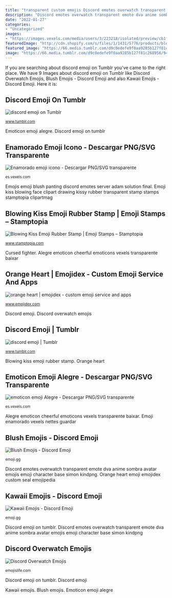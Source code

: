 ```yaml
---
title: "transparent custom emojis Discord emotes overwatch transparent emote dva anime sombra avatar emojis emoji character base simon kindpng"
description: "Discord emotes overwatch transparent emote dva anime sombra avatar emojis emoji character base simon kindpng"
date: "2022-01-27"
categories:
- "Uncategorized"
images:
- "https://images.vexels.com/media/users/3/223218/isolated/preview/cb1f691a4ab49f5ae2fc31071eb3d040-enamorado-emoji-icono-by-vexels.png"
featuredImage: "http://cdn.shopify.com/s/files/1/1431/5776/products/blowing-kiss-emoji-rubber-stamp_grande.png?v=1507155119"
featured_image: "https://66.media.tumblr.com/d9c0edefe9f0aa9285b127f81c268956/94c3375f568e7dd6-24/s640x960/22b6cc57caef483cee0da11cede3fc5e5e0fd308.png"
image: "https://66.media.tumblr.com/d9c0edefe9f0aa9285b127f81c268956/94c3375f568e7dd6-24/s640x960/22b6cc57caef483cee0da11cede3fc5e5e0fd308.png"
---
```


If you are searching about discord emoji on Tumblr you've came to the right place. We have 9 Images about discord emoji on Tumblr like Discord Overwatch Emojis, Blush Emojis - Discord Emoji and also Kawaii Emojis - Discord Emoji. Here it is:

## Discord Emoji On Tumblr

![discord emoji on Tumblr](https://66.media.tumblr.com/d9c0edefe9f0aa9285b127f81c268956/94c3375f568e7dd6-24/s640x960/22b6cc57caef483cee0da11cede3fc5e5e0fd308.png "Blush emojis")

<small>www.tumblr.com</small>

Emoticon emoji alegre. Discord emoji on tumblr

## Enamorado Emoji Icono - Descargar PNG/SVG Transparente

![Enamorado emoji icono - Descargar PNG/SVG transparente](https://images.vexels.com/media/users/3/223218/isolated/preview/cb1f691a4ab49f5ae2fc31071eb3d040-enamorado-emoji-icono-by-vexels.png "Emojis emoji kawaii kaguya discord")

<small>es.vexels.com</small>

Emojis emoji blush panting discord emotes server adam solution final. Emoji kiss blowing face clipart drawing kissy rubber transparent stamp stamps stamptopia clipartmag

## Blowing Kiss Emoji Rubber Stamp | Emoji Stamps – Stamptopia

![Blowing Kiss Emoji Rubber Stamp | Emoji Stamps – Stamptopia](http://cdn.shopify.com/s/files/1/1431/5776/products/blowing-kiss-emoji-rubber-stamp_grande.png?v=1507155119 "Enamorado emoji icono")

<small>www.stamptopia.com</small>

Cursed fighter. Alegre emoticon cheerful emoticons vexels transparente baixar

## Orange Heart | Emojidex - Custom Emoji Service And Apps

![orange heart | emojidex - custom emoji service and apps](https://cdn.emojidex.com/emoji/seal/orange_heart.png?1477147961 "Blowing kiss emoji rubber stamp")

<small>www.emojidex.com</small>

Discord emoji. Discord overwatch emojis

## Discord Emoji | Tumblr

![discord emoji | Tumblr](https://66.media.tumblr.com/4ff25d33597c65790b53f8e10251c1e4/609d987941d53f5f-3f/s640x960/1844bb19159d3d61d6dd52ae2e8edbf71c914a52.png "Emoticon emoji alegre")

<small>www.tumblr.com</small>

Blowing kiss emoji rubber stamp. Orange heart

## Emoticon Emoji Alegre - Descargar PNG/SVG Transparente

![emoticon emoji Alegre - Descargar PNG/SVG transparente](https://images.vexels.com/media/users/3/134472/isolated/preview/4445fcd3b06f5fa8f902b4231cb7d75a-emoticon-emoji-alegre-by-vexels.png "Orange heart emoji emojidex custom seal emojipedia")

<small>es.vexels.com</small>

Alegre emoticon cheerful emoticons vexels transparente baixar. Emoji enamorado vexels nettes guardar

## Blush Emojis - Discord Emoji

![Blush Emojis - Discord Emoji](https://emoji.gg/assets/emoji/8759_panting.png "Discord emoji on tumblr")

<small>emoji.gg</small>

Discord emotes overwatch transparent emote dva anime sombra avatar emojis emoji character base simon kindpng. Orange heart emoji emojidex custom seal emojipedia

## Kawaii Emojis - Discord Emoji

![Kawaii Emojis - Discord Emoji](https://emoji.gg/assets/emoji/8804_Kaguya_HowCute.png "Discord emoji on tumblr")

<small>emoji.gg</small>

Discord emoji on tumblr. Discord emotes overwatch transparent emote dva anime sombra avatar emojis emoji character base simon kindpng

## Discord Overwatch Emojis

![Discord Overwatch Emojis](https://i.pinimg.com/originals/a7/00/5d/a7005df849c39f62937534e5520fdeeb.png "Alegre emoticon cheerful emoticons vexels transparente baixar")

<small>emojislife.com</small>

Discord emoji on tumblr. Discord emoji

Kawaii emojis. Blush emojis. Emoticon emoji alegre
